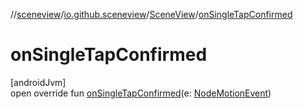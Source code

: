 //[sceneview](../../../index.md)/[io.github.sceneview](../index.md)/[SceneView](index.md)/[onSingleTapConfirmed](on-single-tap-confirmed.md)

# onSingleTapConfirmed

[androidJvm]\
open override fun [onSingleTapConfirmed](on-single-tap-confirmed.md)(e: [NodeMotionEvent](../../io.github.sceneview.gesture/-node-motion-event/index.md))
